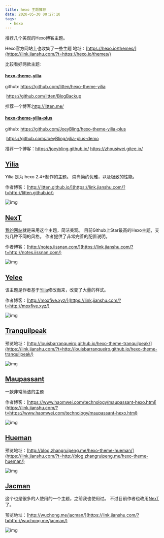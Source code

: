 ```yaml
---
title: hexo 主题推荐
date: 2020-05-30 00:27:10
tags:
  - hexo
---
```


推荐几个美观的Hexo博客主题。

Hexo官方网站上也收集了一些主题
地址：[https://hexo.io/themes/](https://link.jianshu.com/?t=https://hexo.io/themes/)

<!-- more -->

比较看好两款主题:

#### [hexo-theme-yilia]()

github: https://github.com/litten/hexo-theme-yilia

​             https://github.com/litten/BlogBackup

推荐一个博客:http://litten.me/





#### [hexo-theme-yilia-plus](https://github.com/JoeyBling/hexo-theme-yilia-plus)

github: https://github.com/JoeyBling/hexo-theme-yilia-plus

​             https://github.com/JoeyBling/yilia-plus-demo

推荐一个博客：https://joeybling.github.io/   https://zhousiwei.gitee.io/





## [Yilia](https://link.jianshu.com/?t=https://github.com/litten/hexo-theme-yilia)

Yilia 是为 hexo 2.4+制作的主题。
崇尚简约优雅，以及极致的性能。

作者博客：[http://litten.github.io/](https://link.jianshu.com/?t=http://litten.github.io/)

![img](https://camo.githubusercontent.com/1a7175617e4d866305b091857c7517ae542df65d/687474703a2f2f6c697474656e646f6d6f2e73696e616170702e636f6d2f79696c69612f79696c69612d7063312e706e67)



## [NexT](https://link.jianshu.com/?t=https://github.com/iissnan/hexo-theme-next)

[我的网站](https://link.jianshu.com/?t=https://aswifter.com)就是采用这个主题，简洁美观。
目前Github上Star最高的Hexo主题，支持几种不同的风格。
作者提供了非常完善的配置说明。

作者博客：[http://notes.iissnan.com/](https://link.jianshu.com/?t=http://notes.iissnan.com/)

![img](https://camo.githubusercontent.com/2e2c5c6d351ebe899fcebed0f56a5b72b2660b06/687474703a2f2f696973736e616e2e636f6d2f6e657875732f6e6578742f6e6578742d736368656d65732e6a7067)





## [Yelee](https://link.jianshu.com/?t=https://github.com/MOxFIVE/hexo-theme-yelee)

该主题是作者基于[Yilia](https://link.jianshu.com/?t=https://github.com/litten/hexo-theme-yilia)修改而来，改变了大量的样式。

作者博客：[http://moxfive.xyz/](https://link.jianshu.com/?t=http://moxfive.xyz/)

![img](https://camo.githubusercontent.com/e337038721edc1dea4a59052e9ef49a0943c6722/687474703a2f2f6931332e74696574756b752e636f6d2f343034623863363365623135353739332e6a7067)

## [Tranquilpeak](https://link.jianshu.com/?t=https://github.com/LouisBarranqueiro/hexo-theme-tranquilpeak)

预览地址：[http://louisbarranqueiro.github.io/hexo-theme-tranquilpeak/](https://link.jianshu.com/?t=http://louisbarranqueiro.github.io/hexo-theme-tranquilpeak/)

![img](https://camo.githubusercontent.com/cdaabe4b88d56cfdbcfac51897f05d22fa1aec6b/687474703a2f2f6431753962697761786a6e6777672e636c6f756466726f6e742e6e65742f73686f7763617365732f73686f77636173652d76312e362e6a7067)

## [Maupassant](https://link.jianshu.com/?t=https://github.com/icylogic/maupassant-hexo)

一款非常简洁的主题

作者博客：[https://www.haomwei.com/technology/maupassant-hexo.html](https://link.jianshu.com/?t=https://www.haomwei.com/technology/maupassant-hexo.html)

![img](https://camo.githubusercontent.com/5d171b08a501d1b46bd9dfcc4594e1e34e961a0a/68747470733a2f2f6464796465672e6279333330322e6c69766566696c6573746f72652e636f6d2f793270315a67484552346549466145486877616639364d765a48345f694c75664549446a376f38616344674931475846447450492d65524167766f6b466f52396972627a373338674d6d57635f4e3779657847367568423144636d656c623063586738486578706941645a3548512f6d2e706e67)

## [Hueman](https://link.jianshu.com/?t=https://github.com/ppoffice/hexo-theme-hueman)

预览地址：[http://blog.zhangruipeng.me/hexo-theme-hueman/](https://link.jianshu.com/?t=http://blog.zhangruipeng.me/hexo-theme-hueman/)

![img](https://cloud.githubusercontent.com/assets/8849362/12326809/da2012c0-bb0d-11e5-8f7f-0b12cf0c2113.jpg)

## [Jacman](https://link.jianshu.com/?t=https://github.com/wuchong/jacman)

这个也是很多的人使用的一个主题，之前我也使用过。
不过目前作者也改用[NexT](https://link.jianshu.com/?t=https://github.com/iissnan/hexo-theme-next)了。

预览地址：[http://wuchong.me/jacman/](https://link.jianshu.com/?t=http://wuchong.me/jacman/)

![img](https://hexo.io/build/screenshots/Jacman-f18a929ff5@2x.png)

## 





